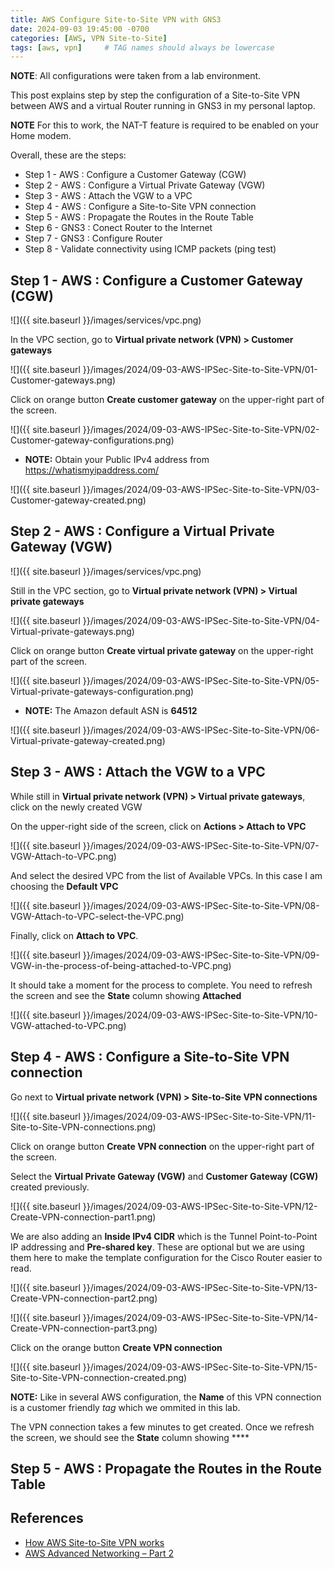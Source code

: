 ```yaml
---
title: AWS Configure Site-to-Site VPN with GNS3
date: 2024-09-03 19:45:00 -0700
categories: [AWS, VPN Site-to-Site]
tags: [aws, vpn]     # TAG names should always be lowercase
---
```


**NOTE**: All configurations were taken from a lab environment.

This post explains step by step the configuration of a Site-to-Site VPN between AWS and a virtual Router running in GNS3 in my personal laptop.

**NOTE** For this to work, the NAT-T feature is required to be enabled on your Home modem.

Overall, these are the steps:

- Step 1 - AWS : Configure a Customer Gateway (CGW)
- Step 2 - AWS : Configure a Virtual Private Gateway (VGW)
- Step 3 - AWS : Attach the VGW to a VPC
- Step 4 - AWS : Configure a Site-to-Site VPN connection
- Step 5 - AWS : Propagate the Routes in the Route Table
- Step 6 - GNS3 : Conect Router to the Internet
- Step 7 - GNS3 : Configure Router
- Step 8 - Validate connectivity using ICMP packets (ping test)

## Step 1 - AWS : Configure a Customer Gateway (CGW)

![]({{ site.baseurl }}/images/services/vpc.png)

In the VPC section, go to **Virtual private network (VPN) > Customer gateways**

![]({{ site.baseurl }}/images/2024/09-03-AWS-IPSec-Site-to-Site-VPN/01-Customer-gateways.png)

Click on orange button **Create customer gateway** on the upper-right part of the screen.

![]({{ site.baseurl }}/images/2024/09-03-AWS-IPSec-Site-to-Site-VPN/02-Customer-gateway-configurations.png)

- **NOTE:** Obtain your Public IPv4 address from https://whatismyipaddress.com/

![]({{ site.baseurl }}/images/2024/09-03-AWS-IPSec-Site-to-Site-VPN/03-Customer-gateway-created.png)

## Step 2 - AWS : Configure a Virtual Private Gateway (VGW)

![]({{ site.baseurl }}/images/services/vpc.png)

Still in the VPC section, go to **Virtual private network (VPN) > Virtual private gateways**

![]({{ site.baseurl }}/images/2024/09-03-AWS-IPSec-Site-to-Site-VPN/04-Virtual-private-gateways.png)

Click on orange button **Create virtual private gateway** on the upper-right part of the screen.

![]({{ site.baseurl }}/images/2024/09-03-AWS-IPSec-Site-to-Site-VPN/05-Virtual-private-gateways-configuration.png)

- **NOTE:** The Amazon default ASN is **64512**

![]({{ site.baseurl }}/images/2024/09-03-AWS-IPSec-Site-to-Site-VPN/06-Virtual-private-gateway-created.png)

## Step 3 - AWS : Attach the VGW to a VPC

While still in **Virtual private network (VPN) > Virtual private gateways**, click on the newly created VGW

On the upper-right side of the screen, click on **Actions > Attach to VPC**

![]({{ site.baseurl }}/images/2024/09-03-AWS-IPSec-Site-to-Site-VPN/07-VGW-Attach-to-VPC.png)

And select the desired VPC from the list of Available VPCs. In this case I am choosing the **Default VPC**

![]({{ site.baseurl }}/images/2024/09-03-AWS-IPSec-Site-to-Site-VPN/08-VGW-Attach-to-VPC-select-the-VPC.png)

Finally, click on **Attach to VPC**.

![]({{ site.baseurl }}/images/2024/09-03-AWS-IPSec-Site-to-Site-VPN/09-VGW-in-the-process-of-being-attached-to-VPC.png)

It should take a moment for the process to complete. You need to refresh the screen and see the **State** column showing **Attached**

![]({{ site.baseurl }}/images/2024/09-03-AWS-IPSec-Site-to-Site-VPN/10-VGW-attached-to-VPC.png)

## Step 4 - AWS : Configure a Site-to-Site VPN connection

Go next to **Virtual private network (VPN) > Site-to-Site VPN connections**

![]({{ site.baseurl }}/images/2024/09-03-AWS-IPSec-Site-to-Site-VPN/11-Site-to-Site-VPN-connections.png)

Click on orange button **Create VPN connection** on the upper-right part of the screen.

Select the **Virtual Private Gateway (VGW)** and **Customer Gateway (CGW)** created previously.

![]({{ site.baseurl }}/images/2024/09-03-AWS-IPSec-Site-to-Site-VPN/12-Create-VPN-connection-part1.png)

We are also adding an **Inside IPv4 CIDR** which is the Tunnel Point-to-Point IP addressing and **Pre-shared key**. These are optional but we are using them here to make the template configuration for the Cisco Router easier to read.

![]({{ site.baseurl }}/images/2024/09-03-AWS-IPSec-Site-to-Site-VPN/13-Create-VPN-connection-part2.png)

![]({{ site.baseurl }}/images/2024/09-03-AWS-IPSec-Site-to-Site-VPN/14-Create-VPN-connection-part3.png)

Click on the orange button **Create VPN connection**

![]({{ site.baseurl }}/images/2024/09-03-AWS-IPSec-Site-to-Site-VPN/15-Site-to-Site-VPN-connection-created.png)

**NOTE:** Like in several AWS configuration, the **Name** of this VPN connection is a customer friendly *tag* which we ommited in this lab.

The VPN connection takes a few minutes to get created. Once we refresh the screen, we should see the **State** column showing ****

## Step 5 - AWS : Propagate the Routes in the Route Table



## References

- [How AWS Site-to-Site VPN works](https://docs.aws.amazon.com/vpn/latest/s2svpn/how_it_works.html)
- [AWS Advanced Networking – Part 2](https://roborndoff.com/2019/04/05/aws-advanced-networking-part-2/index.html)
